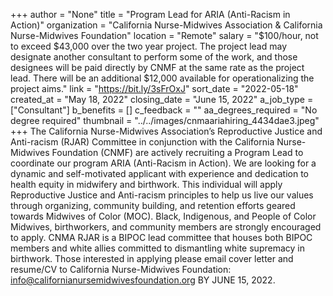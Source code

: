 +++
author = "None"
title = "Program Lead for ARIA (Anti-Racism in Action)"
organization = "California Nurse-Midwives Association & California Nurse-Midwives Foundation"
location = "Remote"
salary = "$100/hour, not to exceed $43,000 over the two year project. The project lead may designate another consultant to perform some of the work, and those designees will be paid directly by CNMF at the same rate as the project lead. There will be an additional $12,000 available for operationalizing the project aims."
link = "https://bit.ly/3sFrOxJ"
sort_date = "2022-05-18"
created_at = "May 18, 2022"
closing_date = "June 15, 2022"
a_job_type = ["Consultant"]
b_benefits = []
c_feedback = ""
aa_degrees_required = "No degree required"
thumbnail = "../../images/cnmaariahiring_4434dae3.jpeg"
+++
The California Nurse-Midwives Association’s Reproductive Justice and Anti-racism (RJAR) Committee in conjunction with the California Nurse-Midwives Foundation (CNMF) are actively recruiting a Program Lead to coordinate our program ARIA (Anti-Racism in Action). We are looking for a dynamic and self-motivated applicant with experience and dedication to health equity in midwifery and birthwork. This individual will apply Reproductive Justice and Anti-racism principles to help us live our values through organizing,  community building, and retention efforts geared towards Midwives of Color (MOC).  Black, Indigenous, and People of Color Midwives, birthworkers, and community members are strongly encouraged to apply. CNMA  RJAR is a BIPOC lead committee that houses both BIPOC members and white allies committed to dismantling white supremacy in birthwork. Those interested in applying please email cover letter and  resume/CV to California Nurse-Midwives Foundation: info@californianursemidwivesfoundation.org BY JUNE 15, 2022.

